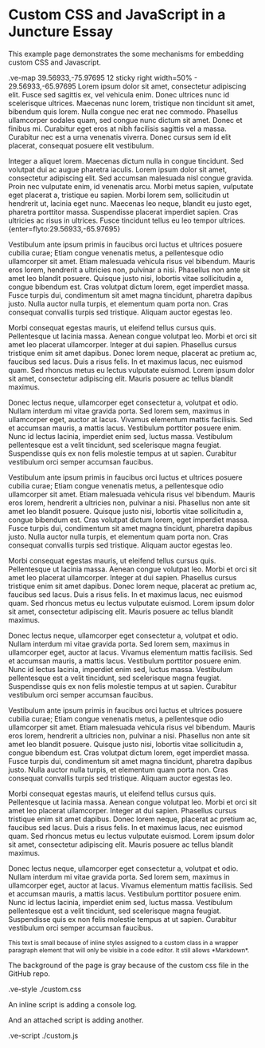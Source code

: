 # Custom CSS and JavaScript in a Juncture Essay
This example page demonstrates the some mechanisms for embedding custom CSS and Javascript.


.ve-map 39.56933,-75.97695 12 sticky right width=50%
    - 29.56933,-65.97695
Lorem ipsum dolor sit amet, consectetur adipiscing elit. Fusce sed sagittis ex, vel vehicula enim. Donec ultrices nunc id scelerisque ultrices. Maecenas nunc lorem, tristique non tincidunt sit amet, bibendum quis lorem. Nulla congue nec erat nec commodo. Phasellus ullamcorper sodales quam, sed congue nunc dictum sit amet. Donec et finibus mi. Curabitur eget eros at nibh facilisis sagittis vel a massa. Curabitur nec est a urna venenatis viverra. Donec cursus sem id elit placerat, consequat posuere elit vestibulum.

Integer a aliquet lorem. Maecenas dictum nulla in congue tincidunt. Sed volutpat dui ac augue pharetra iaculis. Lorem ipsum dolor sit amet, consectetur adipiscing elit. Sed accumsan malesuada nisl congue gravida. Proin nec vulputate enim, id venenatis arcu. Morbi metus sapien, vulputate eget placerat a, tristique eu sapien. Morbi lorem sem, sollicitudin ut hendrerit ut, lacinia eget nunc. Maecenas leo neque, blandit eu justo eget, pharetra porttitor massa. Suspendisse placerat imperdiet sapien. Cras ultricies ac risus in ultrices. Fusce tincidunt tellus eu leo tempor ultrices.
{enter=flyto:29.56933,-65.97695}

Vestibulum ante ipsum primis in faucibus orci luctus et ultrices posuere cubilia curae; Etiam congue venenatis metus, a pellentesque odio ullamcorper sit amet. Etiam malesuada vehicula risus vel bibendum. Mauris eros lorem, hendrerit a ultricies non, pulvinar a nisi. Phasellus non ante sit amet leo blandit posuere. Quisque justo nisi, lobortis vitae sollicitudin a, congue bibendum est. Cras volutpat dictum lorem, eget imperdiet massa. Fusce turpis dui, condimentum sit amet magna tincidunt, pharetra dapibus justo. Nulla auctor nulla turpis, et elementum quam porta non. Cras consequat convallis turpis sed tristique. Aliquam auctor egestas leo.

Morbi consequat egestas mauris, ut eleifend tellus cursus quis. Pellentesque ut lacinia massa. Aenean congue volutpat leo. Morbi et orci sit amet leo placerat ullamcorper. Integer at dui sapien. Phasellus cursus tristique enim sit amet dapibus. Donec lorem neque, placerat ac pretium ac, faucibus sed lacus. Duis a risus felis. In et maximus lacus, nec euismod quam. Sed rhoncus metus eu lectus vulputate euismod. Lorem ipsum dolor sit amet, consectetur adipiscing elit. Mauris posuere ac tellus blandit maximus.

Donec lectus neque, ullamcorper eget consectetur a, volutpat et odio. Nullam interdum mi vitae gravida porta. Sed lorem sem, maximus in ullamcorper eget, auctor at lacus. Vivamus elementum mattis facilisis. Sed et accumsan mauris, a mattis lacus. Vestibulum porttitor posuere enim. Nunc id lectus lacinia, imperdiet enim sed, luctus massa. Vestibulum pellentesque est a velit tincidunt, sed scelerisque magna feugiat. Suspendisse quis ex non felis molestie tempus at ut sapien. Curabitur vestibulum orci semper accumsan faucibus.

Vestibulum ante ipsum primis in faucibus orci luctus et ultrices posuere cubilia curae; Etiam congue venenatis metus, a pellentesque odio ullamcorper sit amet. Etiam malesuada vehicula risus vel bibendum. Mauris eros lorem, hendrerit a ultricies non, pulvinar a nisi. Phasellus non ante sit amet leo blandit posuere. Quisque justo nisi, lobortis vitae sollicitudin a, congue bibendum est. Cras volutpat dictum lorem, eget imperdiet massa. Fusce turpis dui, condimentum sit amet magna tincidunt, pharetra dapibus justo. Nulla auctor nulla turpis, et elementum quam porta non. Cras consequat convallis turpis sed tristique. Aliquam auctor egestas leo.

Morbi consequat egestas mauris, ut eleifend tellus cursus quis. Pellentesque ut lacinia massa. Aenean congue volutpat leo. Morbi et orci sit amet leo placerat ullamcorper. Integer at dui sapien. Phasellus cursus tristique enim sit amet dapibus. Donec lorem neque, placerat ac pretium ac, faucibus sed lacus. Duis a risus felis. In et maximus lacus, nec euismod quam. Sed rhoncus metus eu lectus vulputate euismod. Lorem ipsum dolor sit amet, consectetur adipiscing elit. Mauris posuere ac tellus blandit maximus.

Donec lectus neque, ullamcorper eget consectetur a, volutpat et odio. Nullam interdum mi vitae gravida porta. Sed lorem sem, maximus in ullamcorper eget, auctor at lacus. Vivamus elementum mattis facilisis. Sed et accumsan mauris, a mattis lacus. Vestibulum porttitor posuere enim. Nunc id lectus lacinia, imperdiet enim sed, luctus massa. Vestibulum pellentesque est a velit tincidunt, sed scelerisque magna feugiat. Suspendisse quis ex non felis molestie tempus at ut sapien. Curabitur vestibulum orci semper accumsan faucibus.

Vestibulum ante ipsum primis in faucibus orci luctus et ultrices posuere cubilia curae; Etiam congue venenatis metus, a pellentesque odio ullamcorper sit amet. Etiam malesuada vehicula risus vel bibendum. Mauris eros lorem, hendrerit a ultricies non, pulvinar a nisi. Phasellus non ante sit amet leo blandit posuere. Quisque justo nisi, lobortis vitae sollicitudin a, congue bibendum est. Cras volutpat dictum lorem, eget imperdiet massa. Fusce turpis dui, condimentum sit amet magna tincidunt, pharetra dapibus justo. Nulla auctor nulla turpis, et elementum quam porta non. Cras consequat convallis turpis sed tristique. Aliquam auctor egestas leo.

Morbi consequat egestas mauris, ut eleifend tellus cursus quis. Pellentesque ut lacinia massa. Aenean congue volutpat leo. Morbi et orci sit amet leo placerat ullamcorper. Integer at dui sapien. Phasellus cursus tristique enim sit amet dapibus. Donec lorem neque, placerat ac pretium ac, faucibus sed lacus. Duis a risus felis. In et maximus lacus, nec euismod quam. Sed rhoncus metus eu lectus vulputate euismod. Lorem ipsum dolor sit amet, consectetur adipiscing elit. Mauris posuere ac tellus blandit maximus.

Donec lectus neque, ullamcorper eget consectetur a, volutpat et odio. Nullam interdum mi vitae gravida porta. Sed lorem sem, maximus in ullamcorper eget, auctor at lacus. Vivamus elementum mattis facilisis. Sed et accumsan mauris, a mattis lacus. Vestibulum porttitor posuere enim. Nunc id lectus lacinia, imperdiet enim sed, luctus massa. Vestibulum pellentesque est a velit tincidunt, sed scelerisque magna feugiat. Suspendisse quis ex non felis molestie tempus at ut sapien. Curabitur vestibulum orci semper accumsan faucibus.



<p class='smallText' markdown>
This text is small because of inline styles assigned to a custom class in a wrapper paragraph element that will only be visible in a code editor. It still allows *Markdown*.
</p>

<style>
    .smallText {
        font-size: .75rem;
    }
</style>

The background of the page is gray because of the custom css file in the GitHub repo.

.ve-style ./custom.css

An inline script is adding a console log.

<script>
    // This inline script will generate a console log.
    console.log("This log is generated as an example of an inline script.");
</script>


And an attached script is adding another.

.ve-script ./custom.js


